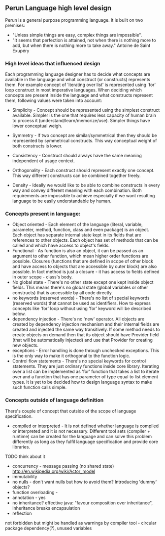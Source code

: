 ## Perun Language high level design

Perun is a general purpose programming language. It is built on two premises:
 * "Unless simple things are easy, complex things are impossible".
 * "It seems that perfection is attained, not when there is nothing more to add,
but when there is nothing more to take away." Antoine de Saint Exupéry

### High level ideas that influenced design

Each programming language designer has to decide what concepts are available
in the language and what construct (or constructs) represents them.
For example concept of 'iterating over list' is represented using 'for' loop
construct in most imperative languages.
When deciding which concepts are present inside the language and what
constructs represent them, following values were taken into account:

* Simplicity - Concept should be represented using the simplest construct available.
Simpler is the one that requires less capacity of human brain to process it
(understand/learn/memorize/use). Simpler things have lower conceptual weigh.

* Symmetry - If two concept are similar/symmetrical then they should be represented
by symmetrical constructs. This way conceptual weight of both constructs is
lower.

* Consistency - Construct should always have the same meaning independent
of usage context.

* Orthogonality - Each construct should represent exactly one concept.
This way different constructs can be combined together freely.

* Density - Ideally we would like to be able to combine constructs in every way and
convey different meaning with each combination. Both requirements are impossible to
achieve especially if we want resulting language to be easily understandable by human.


### Concepts present in language:
 * Object oriented - Each element of the language (literal, variable,
parameter, method, function, class and even package) is an object.
Each object has separate internal state kept in its fields that are references
to other objects.
Each object has set of methods that can be called and which have access to
object's fields.
 * Functional - As function is also an object, it can be passed as an argument
to other function, which mean higher order functions are possible.
Closures (functions that are defined in scope of other block and have access
to objects that are accessible by outer block) are also possible.
In fact method is just a closure - it has access to fields defined in
outer scope - class's body.
 * No global state - There's no other state except one kept inside object fields.
This means there's no global state (global variables or other constructs) that
is accessible by all code directly.
 * no keywords (reserved words) - There's no list of special keywords (reserved words)
that cannot be used as identifiers. How to express concepts like 'for' loop without
using 'for' keyword will be described below.
 * dependency injection - There's no 'new' operator. All objects are created by
dependency injection mechanism and their internal fields are created and injected
the same way transitively.
If some method needs to create objects on demand then that its object should have
Provider field (that will be automatically injected) and use that Provider for creating
new objects.
 * exceptions - Error handling is done through unchecked exceptions.
This is the only way to make it orthogonal to the function logic.
 * Control flow statements - There's no special keywords for control statements.
They are just ordinary functions inside core library. Iterating over a list
can be implemented as 'for' function that takes a list to iterate over and
a function that has one parameter of type equal to list element types.
It is yet to be decided how to design language syntax to make such function
calls simple.

### Concepts outside of language definition
There's couple of concept that outside of the scope of language specification.

 * compiled or interpreted - It is not defined whether language is compiled
or interpreted and it is not necessary. 
Different tool sets (compiler + runtime) can be created for the language and
can solve this problem differently as long as they fulfil language specification
and provide core libraries.


TODO think about it
 * concurrency - message passing (no shared state) http://en.wikipedia.org/wiki/Actor_model
 * immutability
 * no nulls - don't want nulls but how to avoid them? Introducing 'dummy' objects?
 * function overloading - 
 * annotation - yes
 * no inheritance? effective java: "favour composition over inheritance", inheritance breaks encapsulation
 * reflection


not forbidden but might be handled as warnings by compiler tool - circular package dependency(?),
unused variables




